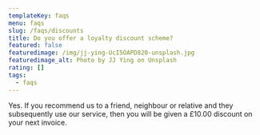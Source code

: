```yaml
---
templateKey: faqs
menu: faqs
slug: /faqs/discounts
title: Do you offer a loyalty discount scheme?
featured: false
featuredimage: /img/jj-ying-UcI5OAPD820-unsplash.jpg
featuredimage_alt: Photo by JJ Ying on Unsplash
rating: []
tags:
  - faqs
---
```


Yes. If you recommend us to a friend, neighbour or relative and they subsequently use our service, then you will be given a £10.00 discount on your next invoice.